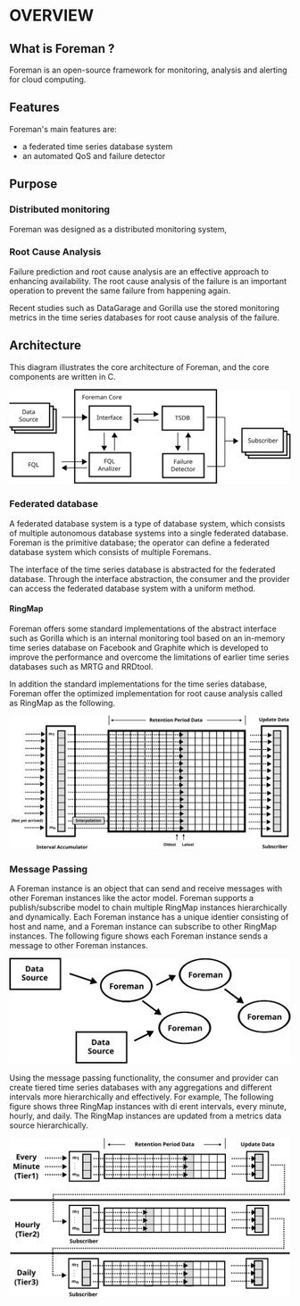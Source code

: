 # OVERVIEW

## What is Foreman ?

Foreman is an open-source framework for monitoring, analysis and alerting for cloud computing.

## Features

Foreman's main features are:

- a federated time series database system
- an automated QoS and failure detector

## Purpose

### Distributed monitoring

Foreman was designed as a distributed monitoring system,

### Root Cause Analysis

Failure prediction and root cause analysis are an effective approach to enhancing availability. The root cause analysis of the failure is an important operation to prevent the same failure from happening again.

Recent studies such as DataGarage and Gorilla use the stored monitoring metrics in the time series databases for root cause analysis of the failure.

## Architecture

This diagram illustrates the core architecture of Foreman, and the core components are written in C.

![Foreman System Architecture](img/forman_system_block.svg)

### Federated database

A federated database system is a type of database system, which consists of multiple autonomous database systems into a single federated database. Foreman is the primitive database; the operator can define a federated database system which consists of multiple Foremans.

The interface of the time series database is abstracted for the federated database. Through the interface abstraction, the consumer and the provider can access the federated database system with a uniform method.

#### RingMap

Foreman offers some standard implementations of the abstract interface such as Gorilla which is an internal monitoring tool based on an in-memory time series database on Facebook and Graphite which is developed to improve the performance and overcome the limitations of earlier time series databases such as MRTG and RRDtool.

In addition the standard implementations for the time series database, Foreman offer the optimized implementation for root cause analysis called as RingMap as the following.

![Foreman RingMap DataStore](img/forman_datastore_ringmap.svg)

### Message Passing

A Foreman instance is an object that can send and receive messages with other Foreman instances like the actor model. Foreman supports a publish/subscribe model to chain multiple RingMap instances hierarchically and dynamically. Each Foreman instance has a unique identier consisting of host and name, and a Foreman instance can subscribe to other RingMap instances. The following figure shows each Foreman instance sends a message to other Foreman instances.

![Foreman Actor Model](img/forman_actor_model.svg)

Using the message passing functionality, the consumer and provider can create tiered time series databases with any aggregations and different intervals more hierarchically and effectively. For example, The following figure shows three RingMap instances with di erent intervals, every minute, hourly, and daily. The RingMap instances are updated from a metrics data source hierarchically.

![Federated Example](img/forman_tiered_example.svg)
